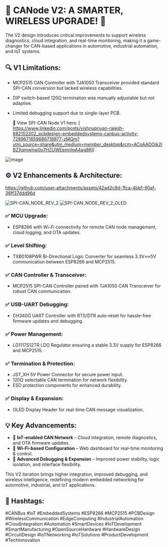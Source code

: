 # 🚀 CANode V2: A SMARTER, WIRELESS UPGRADE! 🚀

The V2 design introduces critical improvements to support wireless diagnostics, cloud integration, and real-time monitoring, making it a game-changer for CAN-based applications in automotive, industrial automation, and IoT systems.

## 🔍 V1 Limitations:


- MCP2515 CAN Controller with TJA1050 Transceiver provided standard SPI-CAN conversion but lacked wireless capabilities.
- DIP switch-based 120Ω termination was manually adjustable but not adaptive.
- Limited debugging support due to single-layer PCB.

  🔗 View SPI-CAN Node V1 here: [ https://www.linkedin.com/posts/vishnupriyan-rajesh-882152202_pcbdesign-embeddedsystems-canbus-activity-7289671659886718977-zMQm?utm_source=share&utm_medium=member_desktop&rcm=ACoAADOik2IBZXqmwhw0o7HZUWEemnlgA4ag8KI]

![image](https://github.com/user-attachments/assets/d8f841fc-c3a2-45b0-8ff1-44b1cea9b638)

## ⚙️ V2 Enhancements & Architecture:

https://github.com/user-attachments/assets/42ad2c8d-1fca-4bb1-90af-36ff37ddd96d

![SPI-CAN_NODE_REV_2](https://github.com/user-attachments/assets/73b64297-301c-4d5b-9f3e-d4816e3f91f0)  ![SPI-CAN_NODE_REV_2_OLED](https://github.com/user-attachments/assets/08a07592-9ccf-4d0a-8cd8-694324e63406)


### ✅ MCU Upgrade:
- ESP8266 with Wi-Fi connectivity for remote CAN node management, cloud logging, and OTA updates.

### ✅ Level Shifting:
- TXB0108PWR Bi-Directional Logic Converter for seamless 3.3V↔5V communication between ESP8266 and MCP2515.

### ✅ CAN Controller & Transceiver:
- MCP2515 SPI-CAN Controller paired with TJA1050 CAN Transceiver for robust CAN communication.

### ✅ USB-UART Debugging:
- CH340G UART Controller with RTS/DTR auto-reset for hassle-free firmware updates and debugging.

### ✅ Power Management:
- LD1117S12TR LDO Regulator ensuring a stable 3.3V supply for ESP8266 and MCP2515.

### ✅ Termination & Protection:
- JST_XH 5V Power Connector for secure power input.
- 120Ω selectable CAN termination for network flexibility.
- ESD protection components for enhanced durability.

### ✅ Display & Expansion:
- OLED Display Header for real-time CAN message visualization.

## 💡 Key Advancements:
- 🚀 **IoT-enabled CAN Network** – Cloud integration, remote diagnostics, and OTA firmware updates.
- 🚀 **Wi-Fi-based Configuration** – Web dashboard for real-time monitoring & control.
- 🚀 **Advanced Debugging & Expansion** – Improved power stability, logic isolation, and interface flexibility.

This V2 iteration brings higher integration, improved debugging, and wireless intelligence, redefining modern embedded networking for automotive, industrial, and IoT applications.

## 📌 Hashtags:
#CANBus #IoT #EmbeddedSystems #ESP8266 #MCP2515 #PCBDesign #WirelessCommunication #EdgeComputing #IndustrialAutomation #CloudIntegration #Automation #SmartDevices #IoTDevelopment #SmartManufacturing #OpenSourceHardware #HardwareDesign #CircuitDesign #IoTNetworking #IoTSolutions #ProductDevelopment #TechInnovation

